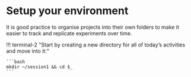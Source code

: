 # Setup your environment

It is good practice to organise projects into their own folders to make it easier to track and replicate experiments over time. 

!!! terminal-2 "Start by creating a new directory for all of today’s activities and move into it:"

    ```bash
    mkdir ~/session1 && cd $_
    ```
